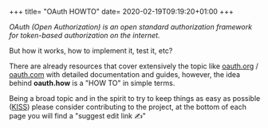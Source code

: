 +++
title= "OAuth HOWTO"
date= 2020-02-19T09:19:20+01:00
+++

*OAuth (Open Authorization) is an open standard authorization framework for
token-based authorization on the internet.*

But how it works, how to implement it, test it, etc?

There are already resources that cover extensively the topic like
[oauth.org](https://oauth.org) / [oauth.com](https://oauth.com) with detailed
documentation and guides, however, the idea behind **oauth.how** is a "HOW TO"
in simple terms.

Being a broad topic and in the spirit to try to keep things as easy as possible
([KISS](https://en.wikipedia.org/wiki/KISS_principle)) please consider
contributing to the project, at the bottom of each page you will find a "suggest
edit link ✍"
